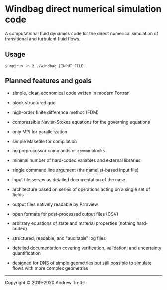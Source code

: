 Windbag direct numerical simulation code
========================================

A computational fluid dynamics code for the direct numerical simulation of
transitional and turbulent fluid flows.


Usage
-----

    $ mpirun -n 2 ./windbag [INPUT_FILE]


Planned features and goals
--------------------------

- simple, clear, economical code written in modern Fortran

- block structured grid

- high-order finite difference method (FDM)

- compressible Navier-Stokes equations for the governing equations

- only MPI for parallelization

- simple Makefile for compilation

- no preprocessor commands or `common` blocks

- minimal number of hard-coded variables and external libraries

- single command line argument (the namelist-based input file)

- input file serves as detailed documentation of the case

- architecture based on series of operations acting on a single set of fields

- output files natively readable by Paraview

- open formats for post-processed output files (CSV)

- arbitrary equations of state and material properties (nothing hard-coded)

- structured, readable, and "auditable" log files

- detailed documentation covering verification, validation, and uncertainty
  quantification

- designed for DNS of simple geometries but still possible to simulate flows
  with more complex geometries


-------------------------------------------------------------------------------

Copyright © 2019-2020 Andrew Trettel

